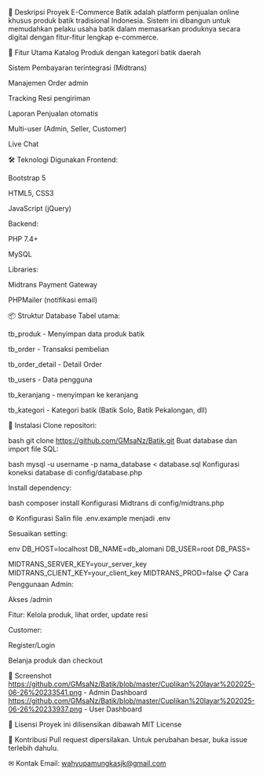 📌 Deskripsi Proyek
E-Commerce Batik adalah platform penjualan online khusus produk batik tradisional Indonesia. Sistem ini dibangun untuk memudahkan pelaku usaha batik dalam memasarkan produknya secara digital dengan fitur-fitur lengkap e-commerce.

🌟 Fitur Utama
Katalog Produk dengan kategori batik daerah

Sistem Pembayaran terintegrasi (Midtrans)

Manajemen Order admin

Tracking Resi pengiriman

Laporan Penjualan otomatis

Multi-user (Admin, Seller, Customer)

Live Chat

🛠 Teknologi Digunakan
Frontend:

Bootstrap 5

HTML5, CSS3

JavaScript (jQuery)

Backend:

PHP 7.4+

MySQL

Libraries:

Midtrans Payment Gateway

PHPMailer (notifikasi email)

📦 Struktur Database
Tabel utama:

tb_produk - Menyimpan data produk batik

tb_order - Transaksi pembelian

tb_order_detail - Detail Order

tb_users - Data pengguna

tb_keranjang - menyimpan ke keranjang

tb_kategori - Kategori batik (Batik Solo, Batik Pekalongan, dll)

🚀 Instalasi
Clone repositori:

bash
git clone https://github.com/GMsaNz/Batik.git
Buat database dan import file SQL:


bash
mysql -u username -p nama_database < database.sql
Konfigurasi koneksi database di config/database.php

Install dependency:

bash
composer install
Konfigurasi Midtrans di config/midtrans.php

⚙ Konfigurasi
Salin file .env.example menjadi .env

Sesuaikan setting:

env
DB_HOST=localhost
DB_NAME=db_alomani
DB_USER=root
DB_PASS=

MIDTRANS_SERVER_KEY=your_server_key
MIDTRANS_CLIENT_KEY=your_client_key
MIDTRANS_PROD=false
📋 Cara Penggunaan
Admin:

Akses /admin

Fitur: Kelola produk, lihat order, update resi

Customer:

Register/Login

Belanja produk dan checkout

📸 Screenshot
https://github.com/GMsaNz/Batik/blob/master/Cuplikan%20layar%202025-06-26%20233541.png - Admin Dashboard
https://github.com/GMsaNz/Batik/blob/master/Cuplikan%20layar%202025-06-26%20233937.png - User Dashboard

📜 Lisensi
Proyek ini dilisensikan dibawah MIT License

🤝 Kontribusi
Pull request dipersilakan. Untuk perubahan besar, buka issue terlebih dahulu.

✉ Kontak
Email: wahyupamungkasjk@gmail.com


